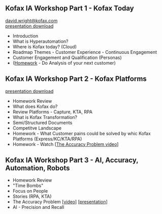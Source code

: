 ## Kofax IA Workshop Part 1 - Kofax Today
david.wright@kofax.com  
[presentation download](https://github.com/KofaxRPA/PartnerSeminar/raw/main/Kofax%20Workshop%20%20%231%20-%20Kofax%20Today.pptx)
* Introduction
* What is Hyperautomation?
* Where is Kofax today? (Cloud)
* Roadmap Themes - Customer Experience - Continuous Engagement
* Customer Engagement and Qualification (Personas)
 * ([Homework](HomeWork%201.md) - Do Analysis of your next customer)

## Kofax IA Workshop Part 2 - Kofax Platforms
[presentation download](https://github.com/KofaxRPA/PartnerSeminar/raw/main/Kofax%20Workshop%20%20%232%20-%20Kofax%20Platforms.pptx)
* Homework Review
* What does Kofax do?
* Review Platforms - Capture, KTA, RPA
* What is Kofax Transformation?
* Semi/Structured Documents
* Competitve Landscape
* Homework - What Customer pains could be solved by whic Kofax Platforms (Express/KC/KTA/RPA)
* Homework - Watch [[The Accuracy Problem video](https://kofax.app.bigtincan.com/pfiles/QNb0pzmX1Ov6oPrWVEmZiQhrhLijFlhzBGDyxjYan95Ldl27Kk/f/1039876035)]

## Kofax IA Workshop Part 3 - AI, Accuracy, Automation, Robots
* Homework Review
* "Time Bombs"
* Focus on People
* Stories (RPA, KTA)
* The Accuracy Problem [[video](https://kofax.app.bigtincan.com/pfiles/QNb0pzmX1Ov6oPrWVEmZiQhrhLijFlhzBGDyxjYan95Ldl27Kk/f/1039876035)] [[presentation](https://kofax.app.bigtincan.com/pfiles/QNb0pzmX1Ov6oPrWVEmZiQhrhLijFlhzBGDyxjYan95Ldl27Kk/f/1039876036)]
* AI - Precision and Recall



